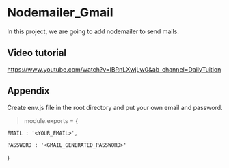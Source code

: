 # Nodemailer_Gmail
In this project, we are going to add nodemailer to send mails.

## Video tutorial
https://www.youtube.com/watch?v=lBRnLXwjLw0&ab_channel=DailyTuition

## Appendix
Create env.js file in the root directory and put your own email and password.

> module.exports = {

    EMAIL : '<YOUR_EMAIL>',
    
    PASSWORD : '<GMAIL_GENERATED_PASSWORD>'
    
}

